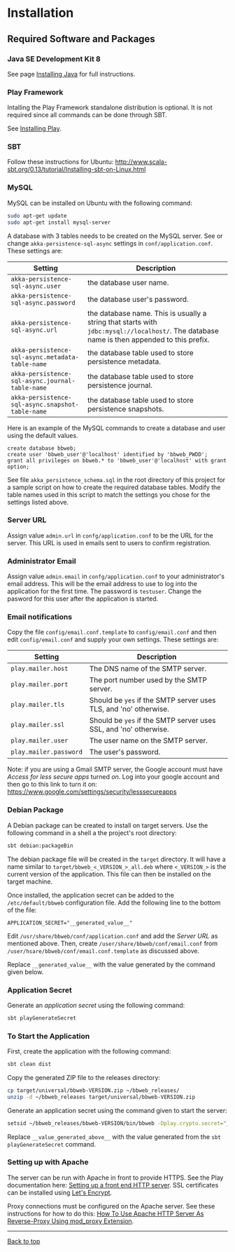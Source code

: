 # Installation

## Required Software and Packages

### Java SE Development Kit 8

See page [Installing Java](InstallJava.md) for full instructions.

### Play Framework

Intalling the Play Framework standalone distribution is optional. It is not required since
all commands can be done through SBT.

See [Installing Play](https://www.playframework.com/documentation/2.5.x/Installing).

### SBT

Follow these instructions for Ubuntu: http://www.scala-sbt.org/0.13/tutorial/Installing-sbt-on-Linux.html

### MySQL

MySQL can be installed on Ubuntu with the following command:

```sh
sudo apt-get update
sudo apt-get install mysql-server
```

A database with 3 tables needs to be created on the MySQL server. See or change `akka-persistence-sql-async`
settings in `conf/application.conf`. These settings are:

| Setting                                         | Description                                                                                                                                |
|-------------------------------------------------|--------------------------------------------------------------------------------------------------------------------------------------------|
| `akka-persistence-sql-async.user`               | the database user name.                                                                                                                    |
| `akka-persistence-sql-async.password`           | the database user's password.                                                                                                              |
| `akka-persistence-sql-async.url`                | the database name. This is usually a string that starts with `jdbc:mysql://localhost/`. The database name is then appended to this prefix. |
| `akka-persistence-sql-async.metadata-table-name`| the database table used to store persistence metadata.                                                                                     |
| `akka-persistence-sql-async.journal-table-name` | the database table used to store persistence journal.                                                                                      |
| `akka-persistence-sql-async.snapshot-table-name`| the database table used to store persistence snapshots.                                                                                    |

Here is an example of the MySQL commands to create a database and user using the default values.

```mysql
create database bbweb;
create user 'bbweb_user'@'localhost' identified by 'bbweb_PWDD';
grant all privileges on bbweb.* to 'bbweb_user'@'localhost' with grant option;
```

See file `akka_persistence_schema.sql` in the root directory of this project for a sample script on how to
create the required database tables. Modify the table names used in this script to match the settings you
chose for the settings listed above.

### Server URL

Assign value `admin.url` in `confg/application.conf` to be the URL for the server. This URL is used in
emails sent to users to confirm registration.

### Administrator Email

Assign value `admin.email` in `confg/application.conf` to your administrator's email address. This will be the
email address to use to log into the application for the first time. The password is `testuser`. Change the
pasword for this user after the application is started.

### Email notifications

Copy the file `config/email.conf.template` to `config/email.conf` and then edit `config/email.conf` and supply
your own settings. These settings are:

| Setting                | Description                                                      |
|------------------------|------------------------------------------------------------------|
| `play.mailer.host`     | The DNS name of the SMTP server.                                 |
| `play.mailer.port`     | The port number used by the SMTP server.                         |
| `play.mailer.tls`      | Should be `yes` if the SMTP server uses TLS, and 'no' otherwise. |
| `play.mailer.ssl`      | Should be `yes` if the SMTP server uses SSL, and 'no' otherwise. |
| `play.mailer.user`     | The user name on the SMTP server.                                |
| `play.mailer.password` | The user's password.                                             |

Note: if you are using a Gmail SMTP server, the Google account must have *Access for less secure apps* turned
*on*. Log into your google account and then go to this link to turn it on:
https://www.google.com/settings/security/lesssecureapps

### Debian Package

A Debian package can be created to install on target servers. Use the following command in a shell a the
project's root directory:

```sh
sbt debian:packageBin
```

The debian package file will be created in the `target` directory. It will have a name similar to
`target/bbweb_<_VERSION_>_all.deb` where `<_VERSION_>` is the current version of the application. This file
can then be installed on the target machine.

Once installed, the application secret can be added to the `/etc/default/bbweb` configuration file. Add the following line to the bottom of the file:

```
APPLICATION_SECRET="__generated_value__"
```

Edit `/usr/share/bbweb/conf/application.conf` and add the *Server URL* as mentioned above. Then, create
`/user/share/bbweb/conf/email.conf` from `/user/hsare/bbweb/conf/email.conf.template` as discussed above.

Replace `__generated_value__` with the value generated by the command given below.

### Application Secret

Generate an *application secret* using the following command:

```sh
sbt playGenerateSecret
```

### To Start the Application

First, create the application with the following command:

```sh
sbt clean dist
```

Copy the generated ZIP file to the releases directory:

```sh
cp target/universal/bbweb-VERSION.zip ~/bbweb_releases/
unzip -d ~/bbweb_releases target/universal/bbweb-VERSION.zip
```

Generate an application secret using the command given to start the server:

```sh
setsid ~/bbweb_releases/bbweb-VERSION/bin/bbweb -Dplay.crypto.secret="__value_generated_above__"
```

Replace `__value_generated_above__` with the value generated from the `sbt playGenerateSecret` command.

### Setting up with Apache

The server can be run with Apache in front to provide HTTPS. See the Play documentation
here: [Setting up a front end HTTP server](https://www.playframework.com/documentation/2.5.x/HTTPServer). SSL
certificates can be installed
using
[Let's Encrypt](https://www.digitalocean.com/community/tutorials/how-to-secure-apache-with-let-s-encrypt-on-ubuntu-14-04).

Proxy connections must be configured on the Apache server. See these instructions for how to do
this:
[How To Use Apache HTTP Server As Reverse-Proxy Using mod_proxy Extension](https://www.digitalocean.com/community/tutorials/how-to-use-apache-http-server-as-reverse-proxy-using-mod_proxy-extension).

---

[Back to top](../README.md)
